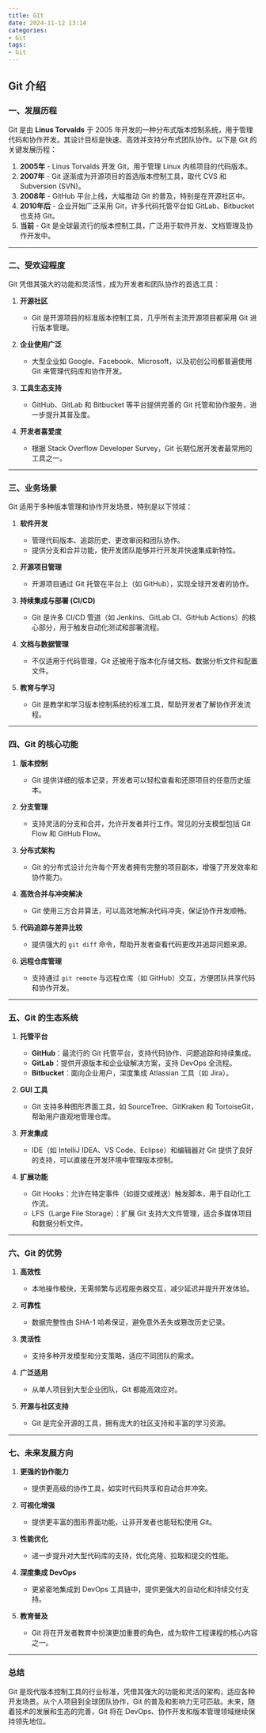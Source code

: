 ```yaml
---
title: GIt
date: 2024-11-12 13:14  
categories:
- Git
tags:
- Git
---
```



## Git 介绍  

### 一、发展历程  
Git 是由 **Linus Torvalds** 于 2005 年开发的一种分布式版本控制系统，用于管理代码和协作开发。其设计目标是快速、高效并支持分布式团队协作。以下是 Git 的关键发展历程：  

1. **2005年** - Linus Torvalds 开发 Git，用于管理 Linux 内核项目的代码版本。  
2. **2007年** - Git 逐渐成为开源项目的首选版本控制工具，取代 CVS 和 Subversion (SVN)。  
3. **2008年** - GitHub 平台上线，大幅推动 Git 的普及，特别是在开源社区中。  
4. **2010年后** - 企业开始广泛采用 Git，许多代码托管平台如 GitLab、Bitbucket 也支持 Git。  
5. **当前** - Git 是全球最流行的版本控制工具，广泛用于软件开发、文档管理及协作开发中。  

---

### 二、受欢迎程度  
Git 凭借其强大的功能和灵活性，成为开发者和团队协作的首选工具：  

1. **开源社区**  
   - Git 是开源项目的标准版本控制工具，几乎所有主流开源项目都采用 Git 进行版本管理。  

2. **企业使用广泛**  
   - 大型企业如 Google、Facebook、Microsoft，以及初创公司都普遍使用 Git 来管理代码库和协作开发。  

3. **工具生态支持**  
   - GitHub、GitLab 和 Bitbucket 等平台提供完善的 Git 托管和协作服务，进一步提升其普及度。  

4. **开发者喜爱度**  
   - 根据 Stack Overflow Developer Survey，Git 长期位居开发者最常用的工具之一。  

---

### 三、业务场景  
Git 适用于多种版本管理和协作开发场景，特别是以下领域：  

1. **软件开发**  
   - 管理代码版本、追踪历史、更改审阅和团队协作。  
   - 提供分支和合并功能，使开发团队能够并行开发并快速集成新特性。  

2. **开源项目管理**  
   - 开源项目通过 Git 托管在平台上（如 GitHub），实现全球开发者的协作。  

3. **持续集成与部署 (CI/CD)**  
   - Git 是许多 CI/CD 管道（如 Jenkins、GitLab CI、GitHub Actions）的核心部分，用于触发自动化测试和部署流程。  

4. **文档与数据管理**  
   - 不仅适用于代码管理，Git 还被用于版本化存储文档、数据分析文件和配置文件。  

5. **教育与学习**  
   - Git 是教学和学习版本控制系统的标准工具，帮助开发者了解协作开发流程。  

---

### 四、Git 的核心功能  

1. **版本控制**  
   - Git 提供详细的版本记录，开发者可以轻松查看和还原项目的任意历史版本。  

2. **分支管理**  
   - 支持灵活的分支和合并，允许开发者并行工作。常见的分支模型包括 Git Flow 和 GitHub Flow。  

3. **分布式架构**  
   - Git 的分布式设计允许每个开发者拥有完整的项目副本，增强了开发效率和协作能力。  

4. **高效合并与冲突解决**  
   - Git 使用三方合并算法，可以高效地解决代码冲突，保证协作开发顺畅。  

5. **代码追踪与差异比较**  
   - 提供强大的 `git diff` 命令，帮助开发者查看代码更改并追踪问题来源。  

6. **远程仓库管理**  
   - 支持通过 `git remote` 与远程仓库（如 GitHub）交互，方便团队共享代码和协作开发。  

---

### 五、Git 的生态系统  

1. **托管平台**  
   - **GitHub**：最流行的 Git 托管平台，支持代码协作、问题追踪和持续集成。  
   - **GitLab**：提供开源版本和企业级解决方案，支持 DevOps 全流程。  
   - **Bitbucket**：面向企业用户，深度集成 Atlassian 工具（如 Jira）。  

2. **GUI 工具**  
   - Git 支持多种图形界面工具，如 SourceTree、GitKraken 和 TortoiseGit，帮助用户直观地管理仓库。  

3. **开发集成**  
   - IDE（如 IntelliJ IDEA、VS Code、Eclipse）和编辑器对 Git 提供了良好的支持，可以直接在开发环境中管理版本控制。  

4. **扩展功能**  
   - Git Hooks：允许在特定事件（如提交或推送）触发脚本，用于自动化工作流。  
   - LFS（Large File Storage）：扩展 Git 支持大文件管理，适合多媒体项目和数据分析文件。  

---

### 六、Git 的优势  

1. **高效性**  
   - 本地操作极快，无需频繁与远程服务器交互，减少延迟并提升开发体验。  

2. **可靠性**  
   - 数据完整性由 SHA-1 哈希保证，避免意外丢失或篡改历史记录。  

3. **灵活性**  
   - 支持多种开发模型和分支策略，适应不同团队的需求。  

4. **广泛适用**  
   - 从单人项目到大型企业团队，Git 都能高效应对。  

5. **开源与社区支持**  
   - Git 是完全开源的工具，拥有庞大的社区支持和丰富的学习资源。  

---

### 七、未来发展方向  

1. **更强的协作能力**  
   - 提供更高级的协作工具，如实时代码共享和自动合并冲突。  

2. **可视化增强**  
   - 提供更丰富的图形界面功能，让非开发者也能轻松使用 Git。  

3. **性能优化**  
   - 进一步提升对大型代码库的支持，优化克隆、拉取和提交的性能。  

4. **深度集成 DevOps**  
   - 更紧密地集成到 DevOps 工具链中，提供更强大的自动化和持续交付支持。  

5. **教育普及**  
   - Git 将在开发者教育中扮演更加重要的角色，成为软件工程课程的核心内容之一。  

---

### 总结  
Git 是现代版本控制工具的行业标准，凭借其强大的功能和灵活的架构，适应各种开发场景。从个人项目到全球团队协作，Git 的普及和影响力无可匹敌。未来，随着技术的发展和生态的完善，Git 将在 DevOps、协作开发和版本管理领域继续保持领先地位。